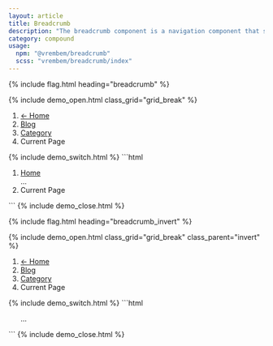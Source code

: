 ```yaml
---
layout: article
title: Breadcrumb
description: "The breadcrumb component is a navigation component that shows the hierarchical path to a users current location."
category: compound
usage:
  npm: "@vrembem/breadcrumb"
  scss: "vrembem/breadcrumb/index"
---
```


{% include flag.html heading="breadcrumb" %}

{% include demo_open.html class_grid="grid_break" %}
<ol class="breadcrumb">
  <li class="breadcrumb__item">
    <a href="#" class="breadcrumb__link">&larr; Home</a>
  </li>
  <li class="breadcrumb__item">
    <a href="#" class="breadcrumb__link">Blog</a>
  </li>
  <li class="breadcrumb__item">
    <a href="#" class="breadcrumb__link">Category</a>
  </li>
  <li class="breadcrumb__item">
    <span class="breadcrumb__text">Current Page</span>
  </li>
</ol>
{% include demo_switch.html %}
```html
<ol class="breadcrumb">
  <li class="breadcrumb__item">
    <a href="/" class="breadcrumb__link">Home</a>
  </li>
  ...
  <li class="breadcrumb__item">
    Current Page
  </li>
</ol>
```
{% include demo_close.html %}

{% include flag.html heading="breadcrumb_invert" %}

{% include demo_open.html class_grid="grid_break" class_parent="invert" %}
<ol class="breadcrumb breadcrumb_invert">
  <li class="breadcrumb__item">
    <a href="#" class="breadcrumb__link">&larr; Home</a>
  </li>
  <li class="breadcrumb__item">
    <a href="#" class="breadcrumb__link">Blog</a>
  </li>
  <li class="breadcrumb__item">
    <a href="#" class="breadcrumb__link">Category</a>
  </li>
  <li class="breadcrumb__item">
    <span class="breadcrumb__text">Current Page</span>
  </li>
</ol>
{% include demo_switch.html %}
```html
<ol class="breadcrumb breadcrumb_invert">
  ...
</ol>
```
{% include demo_close.html %}
